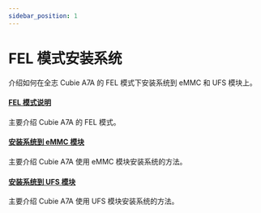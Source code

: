 ```yaml
---
sidebar_position: 1
---
```


# FEL 模式安装系统

介绍如何在全志 Cubie A7A 的 FEL 模式下安装系统到 eMMC 和 UFS 模块上。

#### [FEL 模式说明](/cubie/a7a/low-level-dev/fel-install-system/fel_mode)

主要介绍 Cubie A7A 的 FEL 模式。

#### [安装系统到 eMMC 模块](/cubie/a7a/low-level-dev/fel-install-system/emmc_system)

主要介绍 Cubie A7A 使用 eMMC 模块安装系统的方法。

#### [安装系统到 UFS 模块](/cubie/a7a/low-level-dev/fel-install-system/ufs_system)

主要介绍 Cubie A7A 使用 UFS 模块安装系统的方法。
